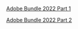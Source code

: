 [Adobe Bundle 2022 Part 1](https://drive.google.com/drive/folders/1GpknPm3RvsjVx0kfe9eZs3BJWxN__j7W?usp=sharing)

[Adobe Bundle 2022 Part 2](https://drive.google.com/drive/folders/10dXJw33uOHYIQWvnYfHWXBsltp08Wwen?usp=sharing)
